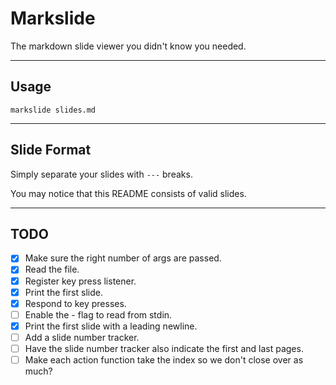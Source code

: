 # Markslide

The markdown slide viewer you didn't know you needed.

---

## Usage

`markslide slides.md`

---

## Slide Format

Simply separate your slides with `---` breaks.

You may notice that this README consists of valid slides.

---

## TODO

- [x] Make sure the right number of args are passed.
- [x] Read the file.
- [x] Register key press listener.
- [x] Print the first slide.
- [x] Respond to key presses.
- [ ] Enable the - flag to read from stdin.
- [x] Print the first slide with a leading newline.
- [ ] Add a slide number tracker.
- [ ] Have the slide number tracker also indicate the first and last pages.
- [ ] Make each action function take the index so we don't close over as much?
